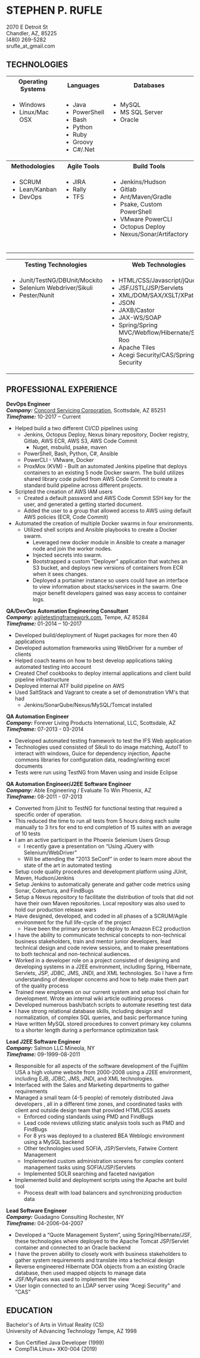 # STEPHEN P. RUFLE

2070 E Detroit St  
Chandler, AZ, 85225  
(480) 269-5282  
srufle_at_gmail.com 

## TECHNOLOGIES

<table>
  <tbody>
    <tr>
      <th align="center">Operating Systems</th>
      <th align="center">Languages</th>
      <th align="center">Databases</th>
      <th align="center">Version Control</th>
    </tr>
    <tr>
      <td style="vertical-align: text-top">
        <ul>
          <li>Windows</li>
          <li>Linux/Mac OSX</li>
        </ul>
      </td>
      <td style="vertical-align: text-top">
        <ul>
            <li>Java</li>
            <li>PowerShell</li>
            <li>Bash</li>
            <li>Python</li>
            <li>Ruby</li>
            <li>Groovy</li>
            <li>C#/.Net</li>
        </ul>
      </td>
      <td style="vertical-align: text-top">
        <ul>
            <li>MySQL</li>
            <li>MS SQL Server</li>
            <li>Oracle</li>
        </ul>
      </td>
      <td style="vertical-align: text-top">
        <ul>
          <li>Git</li>
          <li>AWS Code Commit (Git)</li>
          <li>SVN</li>
          <li>TFS</li>
        </ul>
      </td>            
    </tr>
    <tr>
      <th align="center">Methodologies</th>
      <th align="center">Agile Tools</th>
      <th align="center">Build Tools</th>
      <th align="center">Infrastructure</th>
    </tr>
  <tr>
      <td style="vertical-align: text-top">
        <ul>
          <li>SCRUM</li>
          <li>Lean/Kanban</li>
          <li>DevOps</li>
        </ul>
      </td>
      <td style="vertical-align: text-top">
        <ul>
            <li>JIRA</li>
            <li>Rally</li>
            <li>TFS</li>
        </ul>
      </td>
      <td style="vertical-align: text-top">
        <ul>
            <li>Jenkins/Hudson</li>
            <li>Gitlab</li>
            <li>Ant/Maven/Gradle</li>
            <li>Psake, Custom PowerShell</li>
            <li>VMware PowerCLI</li>
            <li>Octopus Deploy</li>
            <li>Nexus/Sonar/Artifactory</li>
        </ul>
      </td>
      <td style="vertical-align: text-top">
        <ul>
          <li>Vagrant/Packer/Terraform</li>
          <li>VMware/ProxMox/KVM</li>
          <li>VirtualBox</li>
          <li>AWS</li>
          <li>Docker</li>
          <li>AWS Elastic Container Registry (ECR) (Docker registry)</li>
          <li>Chef/SaltStack</li>
        </ul>
      </td>
    </tr>
  </tbody>
</table>
<table>
  <tbody>
    <tr>
      <th align="center">Testing Technologies</th>
      <th align="center">Web Technologies</th>
    </tr>
    <tr>
      <td style="vertical-align: text-top">
        <ul>
          <li>Junit/TestNG/DBUnit/Mockito</li>
          <li>Selenium Webdriver/Sikuli</li>
          <li>Pester/Nunit</li>
        </ul>
      </td>
      <td style="vertical-align: text-top">
        <ul>
            <li>HTML/CSS/Javascript/jQuery</li>
            <li>JSF/JSTL/JSP/Servlets</li>
            <li>XML/DOM/SAX/XSLT/XPath</li>
            <li>JSON</li>
            <li>JAXB/Castor</li>
            <li>JAX-WS/SOAP</li>
            <li>Spring/Spring MVC/Webflow/Hibernate/Spring Roo</li>
            <li>Apache Tiles</li>
            <li>Acegi Security/CAS/Spring Security</li>
        </ul>
      </td>
    </tr>
  </tbody>
</table>

## PROFESSIONAL EXPERIENCE

**DevOps Engineer**  
**_Company:_** [Concord Servicing Corporation](https://www.concordservicing.com/), Scottsdale, AZ 85251  
**_Timeframe:_** 10-2017 – Current

- Helped build a two different CI/CD pipelines using
  - Jenkins, Octopus Deploy, Nexus binary repository, Docker registry, Gitlab, AWS ECR, AWS S3, AWS Code Commit
    - Nuget, msbuild, psake, maven
  - PowerShell, Bash, Python, C#, Ansible
  - PowerCLI - VMware, Docker
  - ProxMox (KVM) - Built an automated Jenkins pipeline that deploys containers to an existing 5 node Docker swarm. The build utilizes shared library code pulled from AWS Code Commit to create a standard build pipeline across different projects.
- Scripted the creation of AWS IAM users
  - Created a default password and AWS Code Commit SSH key for the user, and generated a getting started document.
  - Added the user to a group that allowed access to AWS using default AWS policies (ECR, Code Commit)
- Automated the creation of multiple Docker swarms in four environments.
  - Utilized shell scripts and Ansible playbooks to create a Docker swarm.
    - Leveraged new docker module in Ansible to create a manager node and join the worker nodes.
    - Injected secrets into swarm.
    - Bootstrapped a custom "Deployer" application that watches an S3 bucket, and deploys new versions of containers from ECR when it sees changes.
    - Deployed a portainer instance so users could have an interface to view information about stacks/services in the swarm. One major benefit developers gained was easy access to container logs.

**QA/DevOps Automation Engineering Consultant**  
**_Company:_** [agiletestingframework.com](http://www.agiletestingframework.com/about/), Tempe, AZ 85284  
**_Timeframe:_** 01-2014 – 10-2017

- Developed build/deployment of Nuget packages for more then 40 applications
- Developed automation frameworks using WebDriver for a number of clients
- Helped coach teams on how to best develop applications taking automated testing into account
- Created Chef cookbooks to deploy internal applications and client build pipeline infrastructure
- Deployed internal ATF build pipeline on AWS
- Used SaltStack and Vagrant to create a set of demonstration VM's that had
  - Jenkins/SonarQube/Nexus/MySQL/Tomcat installed

**QA Automation Engineer**  
**_Company:_** Forever Living Products International, LLC, Scottsdale, AZ  
**_Timeframe:_** 07-2013 - 03-2014  

- Developed automated testing framework to test the IFS Web application
- Technologies used consisted of Sikuli to do image matching, AutoIT to interact with windows, Guice for dependency injection, Apache commons libraries for configuration data, reading/writing excel documents
- Tests were run using TestNG from Maven using and inside Eclipse

**QA Automation Engineer/J2EE Software Engineer**  
**_Company:_** Able Engineering / Evaluate To Win  Phoenix, AZ  
**_Timeframe:_** 08-2011 - 07-2013  

- Converted from jUnit to TestNG for functional testing that required a specific order of operation.
- This reduced the time to run all tests from 5 hours doing each suite manually to 3 hrs for end to end completion of 15 suites with an average of 10 tests 
- I am an active participant in the Phoenix Selenium Users Group
  - I recently gave a presentation on “Using JQuery with Selenium/WebDriver”
  - Will be attending the “2013 SeConf” in order to learn more about the state of the art in automated testing
- Setup code quality procedures and development platform using JUnit, Maven, Hudson/Jenkins
- Setup Jenkins to automatically generate and gather code metrics using Sonar, Cobertura, and FindBugs
- Setup a Nexus repository to facilitate the distribution of tools that did not have their own Maven repositories. Local repository was also used to hold our production release wars
- Have designed, developed, and coded in all phases of a SCRUM/Agile environment for the full life-cycle of the project
  - Have been the primary person to deploy to Amazon EC2 production
- I have the ability to communicate technical concepts to non-technical business stakeholders, train and mentor junior developers, lead technical design and code review sessions, and to make presentations to both technical and non-technical audiences.
- Worked in a developer role on a project consisted of designing and developing systems in a J2EE environment, including Spring, Hibernate, Servlets, JSP, JDBC, JMS, JNDI, and XML technologies. So I have a firm understanding of developer concerns and how to help make them part of the quality process
- Trained new employees on our current system and setup tool chain for development. Wrote an internal wiki article outlining process
- Developed numerous bash/batch scripts to automate resetting test data
- I have strong relational database skills, including design and normalization, of complex SQL queries, and basic performance tuning
- Have written MySQL stored procedures to convert primary key columns to a shorter length during a performance optimization task

**Lead J2EE Software Engineer**  
**_Company:_** Salmon LLC	Mineola, NY  
**_Timeframe:_** 09-1999-08-2011

- Responsible for all aspects of the software development of the Fujifilm USA a high volume website from 2000-2008 using a  J2EE environment, including EJB, JDBC, JMS, JNDI, and XML technologies.
- Interfaced with the Sales and Marketing departments to gather requirements
- Managed a small team (4-5 people) of remotely distributed Java developers , all in a different time zones, and coordinated tasks with client and outside design team that provided HTML/CSS assets
  - Enforced coding standards using PMD and FindBugs
  - Lead code reviews utilizing static analysis tools such as PMD and FindBugs
  - For  8 yrs was deployed to a clustered BEA Weblogic environment  using a MySQL backend
  - Other technologies used SOFIA, JSP/Servlets, Fatwire Content Management
  - Implemented custom administration screens for complex content management tasks using SOFIA/JSP/Servlets
  - Implemented SOLR searching and faceted navigation 
- Implemented build and deployment scripts using the Apache ant build tool
  - Process dealt with load balancers and synchronizing production data

**Lead Software Engineer**  
**_Company:_** Guadagno Consulting	Rochester, NY  
**_Timeframe:_** 04-2006-04-2007

- Developed a “Quote Management System”, using Spring/Hibernate/JSF, these technologies where deployed to the Apache Tomcat JSP/Servlet container  and connected to an  Oracle backend
- I have the proven ability to closely work with business stakeholders to gather system requirements and translate into a technical design
- Reverse engineered Hibernate DOA objects from a an existing Oracle database, then used mapped objects to manage data
- JSF/MyFaces was used to implement the view
- User login connected to an LDAP server using “Acegi Security" and "CAS"

## EDUCATION
Bachelor's  of Arts in Virtual Reality (CS)  
University of Advancing Technology     Tempe, AZ 1998

- Sun Certified Java Developer (1999)
- CompTIA Linux+ XK0-004 (2019)
